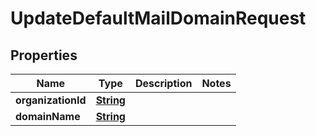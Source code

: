 

# UpdateDefaultMailDomainRequest


## Properties

| Name | Type | Description | Notes |
|------------ | ------------- | ------------- | -------------|
|**organizationId** | [**String**](String.md) |  |  |
|**domainName** | [**String**](String.md) |  |  |



